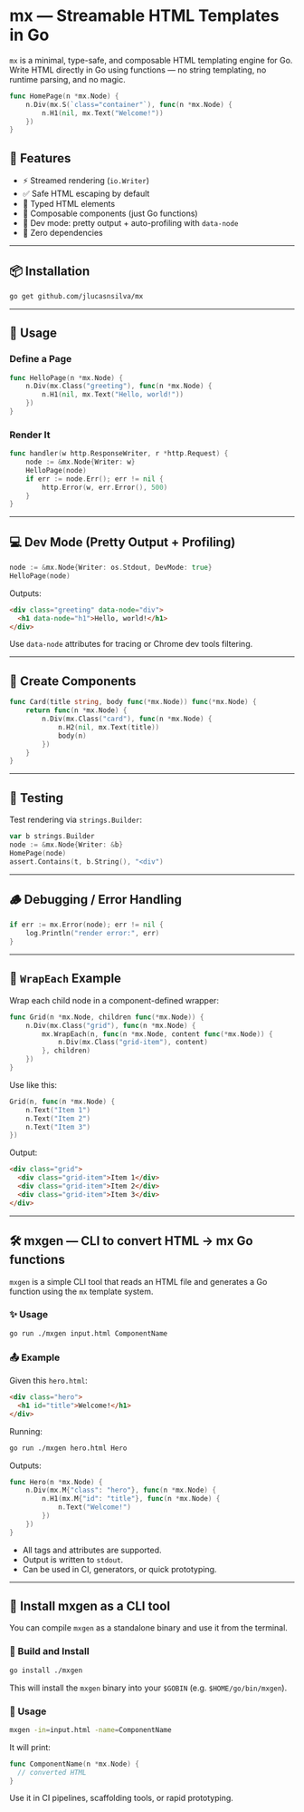 # mx — Streamable HTML Templates in Go

`mx` is a minimal, type-safe, and composable HTML templating engine for Go. Write HTML directly in Go using functions — no string templating, no runtime parsing, and no magic.

```go
func HomePage(n *mx.Node) {
	n.Div(mx.S(`class="container"`), func(n *mx.Node) {
		n.H1(nil, mx.Text("Welcome!"))
	})
}
```

## 🚀 Features

- ⚡ Streamed rendering (`io.Writer`)
- ✅ Safe HTML escaping by default
- 🧱 Typed HTML elements
- 🧩 Composable components (just Go functions)
- 🧪 Dev mode: pretty output + auto-profiling with `data-node`
- 🎯 Zero dependencies

---

## 📦 Installation

```bash
go get github.com/jlucasnsilva/mx
```

---

## 📐 Usage

### Define a Page

```go
func HelloPage(n *mx.Node) {
	n.Div(mx.Class("greeting"), func(n *mx.Node) {
		n.H1(nil, mx.Text("Hello, world!"))
	})
}
```

### Render It

```go
func handler(w http.ResponseWriter, r *http.Request) {
	node := &mx.Node{Writer: w}
	HelloPage(node)
	if err := node.Err(); err != nil {
		http.Error(w, err.Error(), 500)
	}
}
```

---

## 💻 Dev Mode (Pretty Output + Profiling)

```go
node := &mx.Node{Writer: os.Stdout, DevMode: true}
HelloPage(node)
```

Outputs:

```html
<div class="greeting" data-node="div">
  <h1 data-node="h1">Hello, world!</h1>
</div>
```

Use `data-node` attributes for tracing or Chrome dev tools filtering.

---

## 🧩 Create Components

```go
func Card(title string, body func(*mx.Node)) func(*mx.Node) {
	return func(n *mx.Node) {
		n.Div(mx.Class("card"), func(n *mx.Node) {
			n.H2(nil, mx.Text(title))
			body(n)
		})
	}
}
```

---

## 🧪 Testing

Test rendering via `strings.Builder`:

```go
var b strings.Builder
node := &mx.Node{Writer: &b}
HomePage(node)
assert.Contains(t, b.String(), "<div")
```

---

## 🪵 Debugging / Error Handling

```go
if err := mx.Error(node); err != nil {
	log.Println("render error:", err)
}
```

---

## 🧱 `WrapEach` Example

Wrap each child node in a component-defined wrapper:

```go
func Grid(n *mx.Node, children func(*mx.Node)) {
	n.Div(mx.Class("grid"), func(n *mx.Node) {
		mx.WrapEach(n, func(n *mx.Node, content func(*mx.Node)) {
			n.Div(mx.Class("grid-item"), content)
		}, children)
	})
}
```

Use like this:

```go
Grid(n, func(n *mx.Node) {
	n.Text("Item 1")
	n.Text("Item 2")
	n.Text("Item 3")
})
```

Output:

```html
<div class="grid">
  <div class="grid-item">Item 1</div>
  <div class="grid-item">Item 2</div>
  <div class="grid-item">Item 3</div>
</div>
```

---

## 🛠️ mxgen — CLI to convert HTML → mx Go functions

`mxgen` is a simple CLI tool that reads an HTML file and generates a Go function using the `mx` template system.

### ✨ Usage

```bash
go run ./mxgen input.html ComponentName
```

### 📤 Example

Given this `hero.html`:

```html
<div class="hero">
  <h1 id="title">Welcome!</h1>
</div>
```

Running:

```bash
go run ./mxgen hero.html Hero
```

Outputs:

```go
func Hero(n *mx.Node) {
	n.Div(mx.M{"class": "hero"}, func(n *mx.Node) {
		n.H1(mx.M{"id": "title"}, func(n *mx.Node) {
			n.Text("Welcome!")
		})
	})
}
```

- All tags and attributes are supported.
- Output is written to `stdout`.
- Can be used in CI, generators, or quick prototyping.



---

## 🧰 Install mxgen as a CLI tool

You can compile `mxgen` as a standalone binary and use it from the terminal.

### 🔨 Build and Install

```bash
go install ./mxgen
```

This will install the `mxgen` binary into your `$GOBIN` (e.g. `$HOME/go/bin/mxgen`).

### 🚀 Usage

```bash
mxgen -in=input.html -name=ComponentName
```

It will print:

```go
func ComponentName(n *mx.Node) {
  // converted HTML
}
```

Use it in CI pipelines, scaffolding tools, or rapid prototyping.
